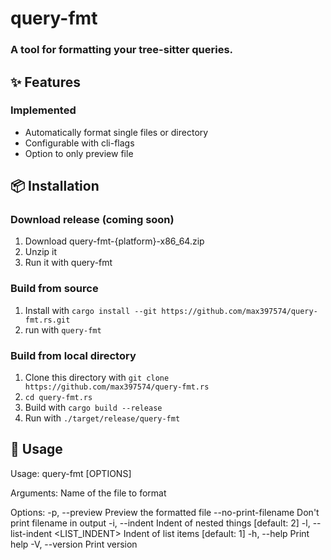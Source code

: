 # query-fmt

### A tool for formatting your tree-sitter queries.

## ✨ Features
### Implemented
- Automatically format single files or directory
- Configurable with cli-flags
- Option to only preview file

## 📦 Installation
### Download release (coming soon)
1. Download query-fmt-{platform}-x86_64.zip
2. Unzip it
3. Run it with query-fmt

### Build from source
1. Install with `cargo install --git https://github.com/max397574/query-fmt.rs.git`
2. run with `query-fmt`

### Build from local directory
1. Clone this directory with `git clone https://github.com/max397574/query-fmt.rs`
2. `cd query-fmt.rs`
3. Build with `cargo build --release`
4. Run with `./target/release/query-fmt`

## 🚀 Usage
Usage: query-fmt [OPTIONS] <file>

Arguments:
  <file>  Name of the file to format

Options:
  -p, --preview                    Preview the formatted file
      --no-print-filename          Don't print filename in output
  -i, --indent <INDENT>            Indent of nested things [default: 2]
  -l, --list-indent <LIST_INDENT>  Indent of list items [default: 1]
  -h, --help                       Print help
  -V, --version                    Print version
